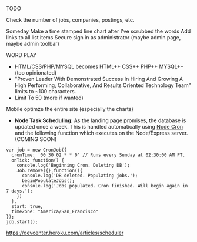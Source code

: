 TODO

Check the number of jobs, companies, postings, etc.

Someday
Make a time stamped line chart after I've scrubbed the words
Add links to all list items
Secure sign in as administrator (maybe admin page, maybe admin toolbar)

WORD PLAY
* HTML/CSS/PHP/MYSQL	becomes HTML++ CSS++ PHP++ MYSQL++ (too opinionated)
* "Proven Leader With Demonstrated Success In Hiring And Growing A High Performing, Collaborative, And Results Oriented Technology Team" limits to ~100 characters.
* Limit To 50 (more if wanted)

Mobile optimze the entire site (especially the charts)

* **Node Task Scheduling**: As the landing page promises, the database is updated once a week. This is handled automatically using [Node Cron](https://github.com/ncb000gt/node-cron) and the following function which executes on the Node/Express server. (COMING SOON)
```
var job = new CronJob({
  cronTime: '00 30 02 * * 0' // Runs every Sunday at 02:30:00 AM PT.
  onTick: function() {
    console.log('Beginning Cron. Deleting DB');
    Job.remove({},function(){
      console.log('DB deleted. Populating jobs.');
      beginPopulateJobs();
      console.log('Jobs populated. Cron finished. Will begin again in 7 days.');
    })
  },
  start: true,
  timeZone: "America/San_Francisco"
});
job.start();
```

https://devcenter.heroku.com/articles/scheduler